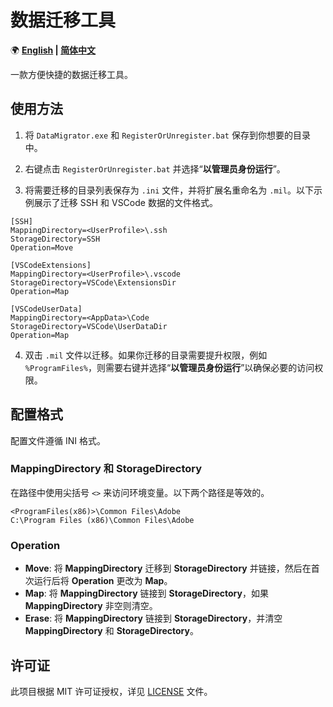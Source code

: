 # 数据迁移工具

🌍 **[English](README.md) | [简体中文](README-CN.md)**

一款方便快捷的数据迁移工具。

## 使用方法

1. 将 `DataMigrator.exe` 和 `RegisterOrUnregister.bat` 保存到你想要的目录中。

2. 右键点击 `RegisterOrUnregister.bat` 并选择“**以管理员身份运行**”。

3. 将需要迁移的目录列表保存为 `.ini` 文件，并将扩展名重命名为 `.mil`。以下示例展示了迁移 SSH 和 VSCode 数据的文件格式。

```
[SSH]
MappingDirectory=<UserProfile>\.ssh
StorageDirectory=SSH
Operation=Move

[VSCodeExtensions]
MappingDirectory=<UserProfile>\.vscode
StorageDirectory=VSCode\ExtensionsDir
Operation=Map

[VSCodeUserData]
MappingDirectory=<AppData>\Code
StorageDirectory=VSCode\UserDataDir
Operation=Map
```

4. 双击 `.mil` 文件以迁移。如果你迁移的目录需要提升权限，例如 `%ProgramFiles%`，则需要右键并选择“**以管理员身份运行**”以确保必要的访问权限。

## 配置格式

配置文件遵循 INI 格式。

### MappingDirectory 和 StorageDirectory

在路径中使用尖括号 `<>` 来访问环境变量。以下两个路径是等效的。

```
<ProgramFiles(x86)>\Common Files\Adobe
C:\Program Files (x86)\Common Files\Adobe
```

### Operation

- **Move**: 将 **MappingDirectory** 迁移到 **StorageDirectory** 并链接，然后在首次运行后将 **Operation** 更改为 **Map**。
- **Map**: 将 **MappingDirectory** 链接到 **StorageDirectory**，如果 **MappingDirectory** 非空则清空。
- **Erase**: 将 **MappingDirectory** 链接到 **StorageDirectory**，并清空 **MappingDirectory** 和 **StorageDirectory**。

## 许可证

此项目根据 MIT 许可证授权，详见 [LICENSE](LICENSE.md) 文件。
